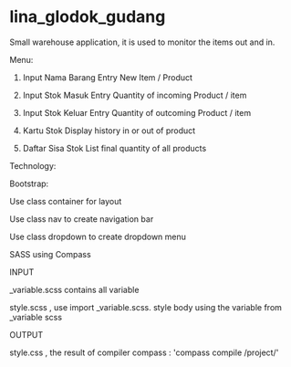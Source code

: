 # lina_glodok_gudang
Small warehouse application, it is used to monitor the items out and in.

Menu:
1. Input Nama Barang
Entry New Item / Product

2. Input Stok Masuk
Entry Quantity of incoming Product / item

3. Input Stok Keluar
Entry Quantity of outcoming Product / item

4. Kartu Stok
Display history in or out of product

5. Daftar Sisa Stok
List final quantity of all products

Technology:

Bootstrap:
  
  Use class container for layout
  
  Use class nav to create navigation bar
  
  Use class dropdown to create dropdown menu

SASS using Compass 
  
  INPUT
  
  _variable.scss contains all variable 
  
  style.scss , use import _variable.scss. style body using the variable from _variable scss
  
  OUTPUT
  
  style.css , the result of compiler compass : 'compass compile /project/'






